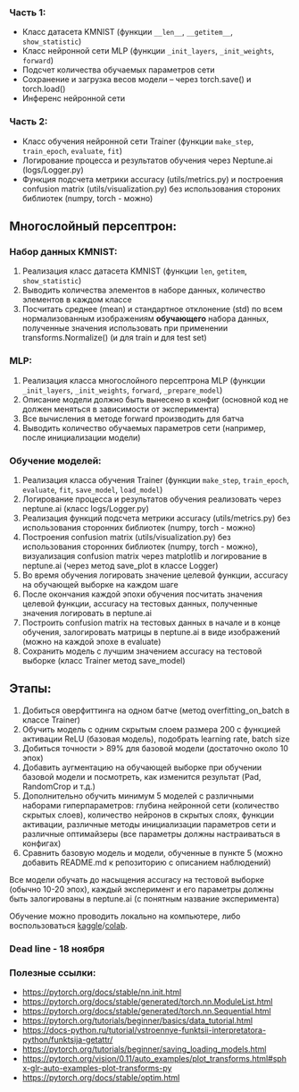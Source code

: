 ### Часть 1:
- Класс датасета KMNIST (функции `__len__`, `__getitem__`, `show_statistic`)
- Класс нейронной сети MLP (функции `_init_layers`, `_init_weights`, `forward`) 
- Подсчет количества обучаемых параметров сети
- Сохранение и загрузка весов модели – через torch.save() и torch.load()
- Инференс нейронной сети 

### Часть 2:
- Класс обучения нейронной сети Trainer (функции `make_step`, `train_epoch`, `evaluate`, `fit`)
- Логирование процесса и результатов обучения через Neptune.ai (logs/Logger.py)
- Функция подсчета метрики accuracy (utils/metrics.py) и построения confusion matrix (utils/visualization.py) без использования стороних библиотек (numpy, torch - можно)


## Многослойный персептрон:

### Набор данных KMNIST:
1) Реализация класс датасета KMNIST (функции `len`, `getitem`, `show_statistic`)
2) Выводить количества элементов в наборе данных, количество элементов в каждом классе
3) Посчитать среднее (mean) и стандартное отклонение (std) по всем нормализованным изображениям __обучающего__ набора данных, полученные значения использовать при применении transforms.Normalize() (и для train и для test set)

### MLP:
1) Реализация класса многослойного персептрона MLP (функции `_init_layers`, `_init_weights`, `forward`, `_prepare_model`)
2) Описание модели должно быть вынесено в конфиг (основной код не должен меняться в зависимости от эксперимента)
3) Все вычисления в методе forward производить для батча
4) Выводить количество обучаемых параметров сети (например, после инициализации модели)

### Обучение моделей:

1) Реализация класса обучения Trainer (функции `make_step`, `train_epoch`, `evaluate`, `fit`, `save_model`, `load_model`)
2) Логирование процесса и результатов обучения реализовать через neptune.ai (класс logs/Logger.py)
3) Реализация функций подсчета метрики accuracy (utils/metrics.py) без использования сторонних библиотек (numpy, torch - можно)
4) Построения confusion matrix (utils/visualization.py) без использования сторонних библиотек (numpy, torch - можно), визуализация confusion matrix через matplotlib и логирование в neptune.ai (через метод save_plot в классе Logger)
5) Во время обучения логировать значение целевой функции, accuracy на обучающей выборке на каждом шаге
6) После окончания каждой эпохи обучения посчитать значения целевой функции, accuracy на тестовых данных, полученные значения логировать в neptune.ai
7) Построить confusion matrix на тестовых данных в начале и в конце обучения, залогировать матрицы в neptune.ai в виде изображений (можно на каждой эпохе в evaluate)
8) Сохранить модель с лучшим значением accuracy на тестовой выборке (класс Trainer метод save_model)

## Этапы:
1) Добиться оверфиттинга на одном батче (метод overfitting_on_batch в классе Trainer)
2) Обучить модель с одним скрытым слоем размера 200 с функцией активации ReLU (базовая модель), подобрать learning rate, batch size
3) Добиться точности > 89% для базовой модели (достаточно около 10 эпох)
4) Добавить аугментацию на обучающей выборке при обучении базовой модели и посмотреть, как изменится результат (Pad, RandomCrop и т.д.)
5) Дополнительно обучить минимум 5 моделей с различными наборами гиперпараметров: глубина нейронной сети (количество скрытых слоев), количество нейронов в скрытых слоях, функции активации, различные методы инициализации параметров сети и различные оптимайзеры (все параметры должны настраиваться в конфигах)
6) Сравнить базовую модель и модели, обученные в пункте 5 (можно добавить README.md к репозиторию с описанием наблюдений)

Все модели обучать до насыщения accuracy на тестовой выборке (обычно 10-20 эпох), каждый эксперимент и его параметры должны быть залогированы в neptune.ai (с понятным название эксперимента)

Обучение можно проводить локально на компьютере, либо воспользоваться [kaggle](https://www.kaggle.com/)/[colab](https://colab.research.google.com/).

### Dead line - 18 ноября



### Полезные ссылки:
- https://pytorch.org/docs/stable/nn.init.html
- https://pytorch.org/docs/stable/generated/torch.nn.ModuleList.html
- https://pytorch.org/docs/stable/generated/torch.nn.Sequential.html
- https://pytorch.org/tutorials/beginner/basics/data_tutorial.html
- https://docs-python.ru/tutorial/vstroennye-funktsii-interpretatora-python/funktsija-getattr/
- https://pytorch.org/tutorials/beginner/saving_loading_models.html
- https://pytorch.org/vision/0.11/auto_examples/plot_transforms.html#sphx-glr-auto-examples-plot-transforms-py
- https://pytorch.org/docs/stable/optim.html
